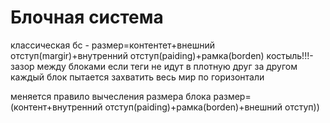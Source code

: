 # Блочная система

классическая бс -
размер=контентет+внешний отступ(margir)+внутренний отступ(paiding)+рамка(borden)
костыль!!!-зазор между блоками если теги не идут в плотную друг за другом 
каждый блок пытается захватить весь мир по горизонтали 

меняется правило вычесления размера блока
размер=(контент+внутренний отступ(paiding)+рамка(borden)+внешний отступ))
